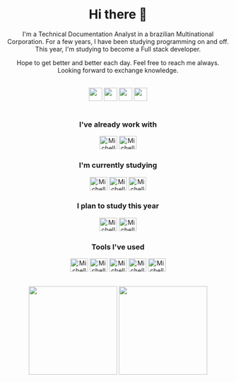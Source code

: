 <h1 align="center"> Hi there 👋 </h1> 

<p align="center">  I'm a Technical Documentation Analyst in a brazilian Multinational Corporation. For a few years, I have been studying programming on and off. This year, I'm studying to become a Full stack developer. </p>

<p align="center">Hope to get better and better each day. Feel free to reach me always. Looking forward to exchange knowledge.</p>


<div align="center" style="display: inline_block"><br>
  <div align="center">
    <a href="https://twitter.com/_michellemello" target="_blank"> <img height="30" src="https://img.shields.io/badge/Twitter-%23333?style=for-the-badge&logo=twitter&logoColor=white" target="_blank"></a>
    <a href="https://www.linkedin.com/in/michelle-mello-18827b163/" target="_blank"> <img height="30" src="https://img.shields.io/badge/LinkedIn-%23333?style=for-the-badge&logo=linkedin&logoColor=white" target="_blank"></a>
    <a href = "mailto:mello.de.michelle@gmail.com"><img height="30" src="https://img.shields.io/badge/-Gmail-%23333?style=for-the-badge&logo=gmail&logoColor=white" target="_blank"></a>
    <a href = "https://dev.to/_michellemello"><img height="30" src="https://img.shields.io/badge/-Dev.to-%23333?style=for-the-badge&logo=devdotto&logoColor=white" target="_blank"></a> 
  </div>

</div>

<div align="center">
  <div style="display: inline_block"><br>
  <h3>I've already work with</h3>
    <img alt="Michelle-HTML" height="30" width="40" src="https://cdn.jsdelivr.net/gh/devicons/devicon/icons/html5/html5-original.svg" />
    <img alt="Michelle-CSS" height="30" width="40" src="https://cdn.jsdelivr.net/gh/devicons/devicon/icons/css3/css3-original.svg" />
  </div>

  <h3>I'm currently studying</h3>  
    <img alt="Michelle-HTML" height="30" width="40" src="https://cdn.jsdelivr.net/gh/devicons/devicon/icons/html5/html5-original.svg" />
    <img alt="Michelle-CSS" height="30" width="40" src="https://cdn.jsdelivr.net/gh/devicons/devicon/icons/css3/css3-original.svg" />
    <img alt="Michelle-Js" height="30" width="40" src="https://cdn.jsdelivr.net/gh/devicons/devicon/icons/javascript/javascript-original.svg" />
 <h3>I plan to study this year</h3>  
    <img alt="Michelle-ReactJS" height="30" width="40" src="https://cdn.jsdelivr.net/gh/devicons/devicon/icons/react/react-original.svg" />
    <img alt="Michelle-NodeJS" height="30" width="40" src="https://cdn.jsdelivr.net/gh/devicons/devicon/icons/nodejs/nodejs-original.svg" />




  <h3>Tools I've used</h3>
    <img alt="Michelle-GitHub" height="30" width="40" src="https://cdn.jsdelivr.net/gh/devicons/devicon/icons/github/github-original.svg" />
    <img alt="Michelle-Git" height="30" width="40" src="https://cdn.jsdelivr.net/gh/devicons/devicon/icons/git/git-original.svg" />
    <img alt="Michelle-GitLab" height="30" width="40" src="https://cdn.jsdelivr.net/gh/devicons/devicon/icons/gitlab/gitlab-original.svg" />
    <img alt="Michelle-Jira" height="30" width="40" src="https://cdn.jsdelivr.net/gh/devicons/devicon/icons/jira/jira-original.svg" />
    <img alt="Michelle-Notion" height="30" width="40" src="https://cdn.jsdelivr.net/gh/devicons/devicon/icons/notion/notion-original.svg" />
</div>
 
##
<div align="center" style="display: inline_block">
  <img height="200em" src="https://github-readme-stats.vercel.app/api?username=michellemello&show_icons=true&theme=radical&include_all_commits=true">
  <img height="200em" src="https://github-readme-stats.vercel.app/api/top-langs/?username=michellemello&layout=donut&theme=radical">
</div>



